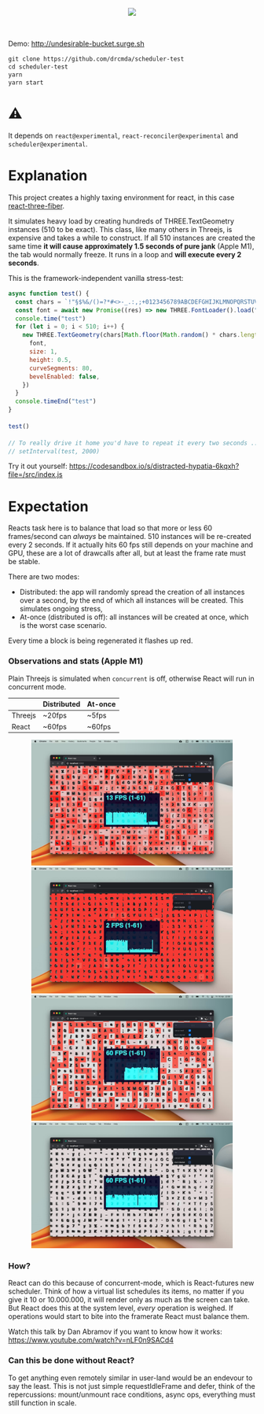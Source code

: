 <p align="center">
  <img width="400" src="https://i.imgur.com/FwFaeRp.png" />
</p>
<br />

Demo: http://undesirable-bucket.surge.sh

    git clone https://github.com/drcmda/scheduler-test
    cd scheduler-test
    yarn
    yarn start

# ⚠️

It depends on `react@experimental`, `react-reconciler@experimental` and `scheduler@experimental`.

# Explanation

This project creates a highly taxing environment for react, in this case [react-three-fiber](https://github.com/pmndrs/react-three-fiber).

It simulates heavy load by creating hundreds of THREE.TextGeometry instances (510 to be exact). This class, like many others in Threejs, is expensive and takes a while to construct. If all 510 instances are created the same time **it will cause approximately 1.5 seconds of pure jank** (Apple M1), the tab would normally freeze. It runs in a loop and **will execute every 2 seconds**. 

This is the framework-independent vanilla stress-test:

```jsx
async function test() {
  const chars = `!"§$%&/()=?*#<>-_.:,;+0123456789ABCDEFGHIJKLMNOPQRSTUVWXYZabcdefghijklmnopqrstuvwxyz`
  const font = await new Promise((res) => new THREE.FontLoader().load("https://raw.githubusercontent.com/drcmda/scheduler-test/master/public/Inter%20UI_Bold.json", res))
  console.time("test")
  for (let i = 0; i < 510; i++) {
    new THREE.TextGeometry(chars[Math.floor(Math.random() * chars.length)], {
      font,
      size: 1,
      height: 0.5,
      curveSegments: 80,
      bevelEnabled: false,
    })
  }
  console.timeEnd("test")
}

test()

// To really drive it home you'd have to repeat it every two seconds ...
// setInterval(test, 2000)
```

Try it out yourself: https://codesandbox.io/s/distracted-hypatia-6kqxh?file=/src/index.js

# Expectation

Reacts task here is to balance that load so that more or less 60 frames/second can _always_ be maintained. 510 instances will be re-created every 2 seconds. If it actually hits 60 fps still depends on your machine and GPU, these are a lot of drawcalls after all, but at least the frame rate must be stable.

There are two modes:

- Distributed: the app will randomly spread the creation of all instances over a second, by the end of which all instances will be created. This simulates ongoing stress,
- At-once (distributed is off): all instances will be created at once, which is the worst case scenario.

Every time a block is being regenerated it flashes up red.

### Observations and stats (Apple M1)

Plain Threejs is simulated when `concurrent` is off, otherwise React will run in concurrent mode.

|         | Distributed | At-once |
| ------- | ----------- | ------- |
| Threejs | ~20fps      | ~5fps   |
| React   | ~60fps      | ~60fps  |

<p align="center">
<img src="/assets/three-distributed.jpg" width="410"><img src="/assets/three-at-once.jpg" width="410">
<img src="/assets/react-distributed.jpg" width="410"><img src="/assets/react-at-once.jpg" width="410">
</p>

### How?

React can do this because of concurrent-mode, which is React-futures new scheduler. Think of how a virtual list schedules its items, no matter if you give it 10 or 10.000.000, it will render only as much as the screen can take. But React does this at the system level, _every_ operation is weighed. If operations would start to bite into the framerate React must balance them.

Watch this talk by Dan Abramov if you want to know how it works: https://www.youtube.com/watch?v=nLF0n9SACd4

### Can this be done without React?

To get anything even remotely similar in user-land would be an endevour to say the least. This is not just simple requestIdleFrame and defer, think of the repercussions: mount/unmount race conditions, async ops, everything must still function in scale.
